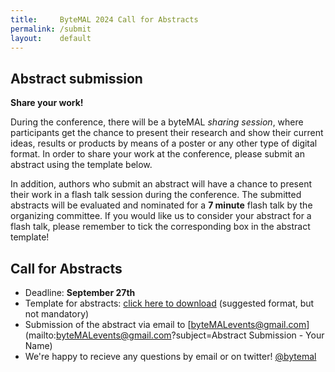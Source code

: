 ```yaml
---
title:     ByteMAL 2024 Call for Abstracts
permalink: /submit
layout:    default
---
```


## Abstract submission

**Share your work!**

During the conference, there will be a byteMAL *sharing session*, where participants get the chance to present their research and show their current ideas, results or products by means of a poster or any other type of digital format. In order to share your work at the conference, please submit an abstract using the template below. 

In addition, authors who submit an abstract will have a chance to present their work in a flash talk session during the conference. The submitted abstracts will be evaluated and nominated for a **7 minute** flash talk by the organizing committee. If you would like us to consider your abstract for a flash talk, please remember to tick the corresponding box in the abstract template!

## Call for Abstracts

- Deadline: **September 27th**
- Template for abstracts: [click here to download](https://github.com/bytemal/bytemal-2020/blob/master/ByteMAL2020_NAME_abstract_v2.docx?raw=true) (suggested format, but not mandatory)
- Submission of the abstract via email to [byteMALevents@gmail.com](mailto:byteMALevents@gmail.com?subject=Abstract Submission - Your Name)
- We're happy to recieve any questions by email or on twitter! [@bytemal](https://twitter.com/byteMAL)

<!--### Guidelines for posters and other submissions
Participants are encouraged to submit their research in the form of a poster, video or other digital formats. If accepted, posters and other self-contained digital submissions will be hosted publicly on this conference website. For any accepted digital submissions that cannot be hosted directly on this static website, we will host a link to your self-hosted submission alongside a concise summary.-->


